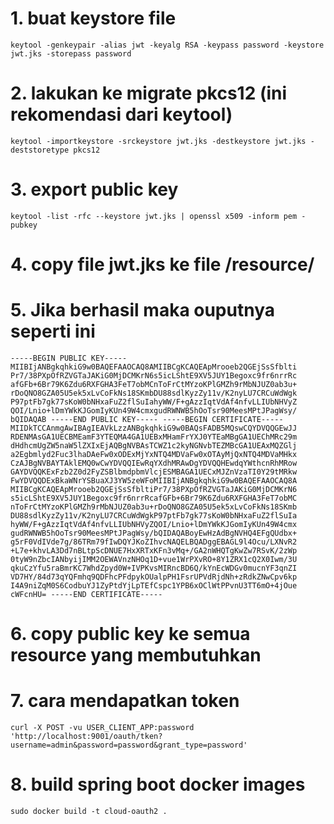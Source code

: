 # 1. buat keystore file

`keytool -genkeypair -alias jwt -keyalg RSA -keypass password -keystore jwt.jks -storepass password`

# 2. lakukan ke migrate pkcs12 (ini rekomendasi dari keytool)

`keytool -importkeystore -srckeystore jwt.jks -destkeystore jwt.jks -deststoretype pkcs12`

# 3. export public key

`keytool -list -rfc --keystore jwt.jks | openssl x509 -inform pem -pubkey`

# 4. copy file jwt.jks ke file /resource/

# 5. Jika berhasil maka ouputnya seperti ini

`-----BEGIN PUBLIC KEY-----
 MIIBIjANBgkqhkiG9w0BAQEFAAOCAQ8AMIIBCgKCAQEApMrooeb2QGEjSsSfblti
 Pr7/38PXpOfRZVGTaJAKiG0MjDCMKrN6s5icLShtE9XV5JUY1Begoxc9fr6nrrRc
 afGFb+6Br79K6Zdu6RXFGHA3FeT7obMCnToFrCtMYzoKPlGMZh9rMbNJUZ0ab3u+
 rDoQNO8GZA05U5ek5xLvCoFkNs18SKmbDU88sdlKyzZy11v/K2nyLU7CRCuWdWgk
 P97ptFb7gk77sKoW0bNHxaFuZ2flSuIahyWW/F+gAzzIqtVdAf4nfvLLIUbNHVyZ
 QOI/Lnio+lDmYWkKJGomIyKUn49W4cmxgudRWNWB5hOoTsr90MeesMPtJPagWsy/
 bQIDAQAB
 -----END PUBLIC KEY-----
 -----BEGIN CERTIFICATE-----
 MIIDkTCCAnmgAwIBAgIEAVkLzzANBgkqhkiG9w0BAQsFADB5MQswCQYDVQQGEwJJ
 RDENMAsGA1UECBMEamF3YTEQMA4GA1UEBxMHamFrYXJ0YTEaMBgGA1UEChMRc29m
 dHdhcmUgZW5naW5lZXIxEjAQBgNVBAsTCWZ1c2kyNGNvbTEZMBcGA1UEAxMQZGlj
 a2Egbmlyd2Fuc3lhaDAeFw0xODExMjYxNTQ4MDVaFw0xOTAyMjQxNTQ4MDVaMHkx
 CzAJBgNVBAYTAklEMQ0wCwYDVQQIEwRqYXdhMRAwDgYDVQQHEwdqYWthcnRhMRow
 GAYDVQQKExFzb2Z0d2FyZSBlbmdpbmVlcjESMBAGA1UECxMJZnVzaTI0Y29tMRkw
 FwYDVQQDExBkaWNrYSBuaXJ3YW5zeWFoMIIBIjANBgkqhkiG9w0BAQEFAAOCAQ8A
 MIIBCgKCAQEApMrooeb2QGEjSsSfbltiPr7/38PXpOfRZVGTaJAKiG0MjDCMKrN6
 s5icLShtE9XV5JUY1Begoxc9fr6nrrRcafGFb+6Br79K6Zdu6RXFGHA3FeT7obMC
 nToFrCtMYzoKPlGMZh9rMbNJUZ0ab3u+rDoQNO8GZA05U5ek5xLvCoFkNs18SKmb
 DU88sdlKyzZy11v/K2nyLU7CRCuWdWgkP97ptFb7gk77sKoW0bNHxaFuZ2flSuIa
 hyWW/F+gAzzIqtVdAf4nfvLLIUbNHVyZQOI/Lnio+lDmYWkKJGomIyKUn49W4cmx
 gudRWNWB5hOoTsr90MeesMPtJPagWsy/bQIDAQABoyEwHzAdBgNVHQ4EFgQUdbx+
 g5rF0VdIVde7g/86TRm79fIwDQYJKoZIhvcNAQELBQADggEBAGL9l4Ocu/LXNvR2
 +L7e+khvLA3Dd7nBLtpScDNUE7HxXRTxKFn3vMq+/GA2nWHQTgKwZw7RSvK/2zWp
 0tyW9nZbcIANbyijIMM2OEWAVnzNHOq1D+vue1WrPXvRO+8Y1ZRX1cQ2X0Iwm/3U
 qkuCzYfu5raBmrKC7WhdZpyd0W+IVPKvsMIRncBD6Q/kYnEcWDGv0mucnYF3qnZI
 VD7HY/84d73qYQFmhq9QDFhcPFdpykOUalpPH1FsrUPVdRjdNh+zRdkZNwCpv6kp
 I4A9niZqM0S6CodbuYJ1ZyPtdYjLpTEfCspc1YPB6xOClWtPPvnU3TT6mO+4jOue
 cWFcnHU=
 -----END CERTIFICATE-----
`

# 6. copy public key ke semua resource yang membutuhkan

# 7. cara mendapatkan token

`curl -X POST -vu USER_CLIENT_APP:password 'http://localhost:9001/oauth/tken?username=admin&password=password&grant_type=password'`

# 8. build spring boot docker images

`sudo docker build -t cloud-oauth2 .`